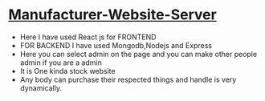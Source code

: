 # [Manufacturer-Website-Server](https://manufacturer-website-cb94a.web.app/)

- Here I have used React js for FRONTEND
- FOR BACKEND I have used Mongodb,Nodejs and Express
- Here you can select admin on the page and you can make other people admin if you are a admin
- It is One kinda stock website
- Any body can purchase their respected things and handle is very dynamically.

